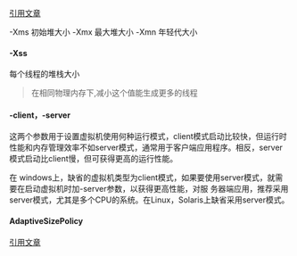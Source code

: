 [引用文章](https://www.cnblogs.com/redcreen/archive/2011/05/04/2037057.html)

-Xms 初始堆大小
-Xmx 最大堆大小
-Xmn 年轻代大小

#### -Xss 
每个线程的堆栈大小
> 在相同物理内存下,减小这个值能生成更多的线程

#### -client，-server

这两个参数用于设置虚拟机使用何种运行模式，client模式启动比较快，但运行时性能和内存管理效率不如server模式，通常用于客户端应用程序。相反，server模式启动比client慢，但可获得更高的运行性能。

在 windows上，缺省的虚拟机类型为client模式，如果要使用server模式，就需要在启动虚拟机时加-server参数，以获得更高性能，对服 务器端应用，推荐采用server模式，尤其是多个CPU的系统。在Linux，Solaris上缺省采用server模式。

#### AdaptiveSizePolicy
[引用文章](https://www.jianshu.com/p/7414fd6862c5)